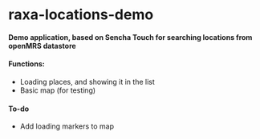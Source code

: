 raxa-locations-demo
===================
#### Demo application, based on Sencha Touch for searching locations from openMRS datastore

#### Functions:

* Loading places, and showing it in the list
* Basic map (for testing)

#### To-do

* Add loading markers to map

